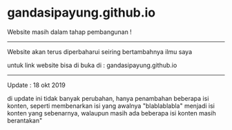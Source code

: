 # gandasipayung.github.io
Website masih dalam tahap pembangunan !

------------------------------------------------------------------------------------------------------------------------------
Website akan terus diperbaharui seiring bertambahnya ilmu saya

untuk link website bisa di buka di : gandasipayung.github.io

------------------------------------------------------------------------------------------------------------------------------
Update : 18 okt 2019

di update ini tidak banyak perubahan, hanya penambahan beberapa isi konten, seperti membenarkan isi yang awalnya "blablablabla" menjadi isi konten yang sebenarnya, walaupun masih ada beberapa isi konten masih berantakan"
